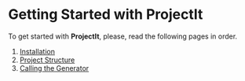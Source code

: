 
# Getting Started with ProjectIt

To get started with **ProjectIt**, please, read the following pages in order.

1. [Installation](020_Getting_Started/010_Installation)
2. [Project Structure](020_Getting_Started/020_Project_Structure)
3. [Calling the Generator](020_Getting_Started/030_Calling_the_Generator)
